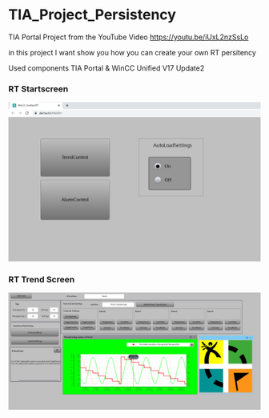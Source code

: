 # TIA_Project_Persistency
TIA Portal Project from the YouTube Video
https://youtu.be/iUxL2nzSsLo

in this project I want show you how you can create your own RT persitency

Used components
TIA Portal & WinCC Unified V17 Update2


### RT Startscreen

![zip](https://github.com/WinCCUnifiedbyHecht/TIA_Project_RT_Persistency/blob/main/docs/RT_Startscreen.png)

### RT Trend Screen

![zip](https://github.com/WinCCUnifiedbyHecht/TIA_Project_RT_Persistency/blob/main/docs/RT_Trend_Screen.png)





